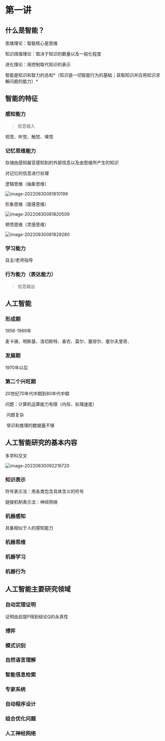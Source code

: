 # 第一讲

## 什么是智能？

思维理论：智能核心是思维

知识阈值理论：取决于知识的数量以及一般化程度

进化理论：用控制取代知识的表示



智能是知识和智力的总和*（知识是一切智能行为的基础；获取知识并应用知识求解问题的能力）*

## 智能的特征

### 感知能力

> 信息输入

视觉、听觉、触觉、嗅觉

### 记忆思维能力

存储由感知器官感知到的外部信息以及由思维所产生的知识

对记忆的信息进行处理

逻辑思维（抽象思维）

![image-20220830081810199](C:\Users\10315\AppData\Roaming\Typora\typora-user-images\image-20220830081810199.png)

形象思维（直感思维）

![image-20220830081820509](C:\Users\10315\AppData\Roaming\Typora\typora-user-images\image-20220830081820509.png)

顿悟思维（灵感思维）

![image-20220830081829280](C:\Users\10315\AppData\Roaming\Typora\typora-user-images\image-20220830081829280.png)

### 学习能力

自主/老师指导

### 行为能力（表达能力）

> 信息输出

## 人工智能

### 形成期

1956-1969年

麦卡锡、明斯基、洛切斯特、香农、莫尔、塞缪尔、塞尔夫里奇、

### 发展期

1970年以后

### 第二个兴旺期

20世纪70年代中期到80年代中期

问题：计算机运算能力有限（内存、处理速度）

​				问题复杂

​				常识和推理的数据量不够

## 人工智能研究的基本内容

多学科交叉

![image-20220830092216720](C:\Users\10315\AppData\Roaming\Typora\typora-user-images\image-20220830092216720.png)

### 知识表示

符号表示法：用各类包含具体含义的符号

链接机制表示法：神经网络

### 机器感知

具备相似于人的感知能力

### 机器思维



### 机器学习



### 机器行为



## 人工智能主要研究领域

### 自动定理证明

证明由前提P得到结论Q的永真性

### 博弈

### 模式识别

### 自然语言理解

### 智能信息检索

### 专家系统

### 自动程序设计

### 组合优化问题

### 人工神经网络

